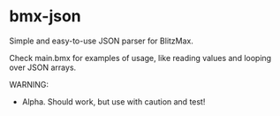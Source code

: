 bmx-json
========

Simple and easy-to-use JSON parser for BlitzMax.

Check main.bmx for examples of usage, like reading values and looping over JSON arrays.

WARNING: 
  * Alpha. Should work, but use with caution and test!
